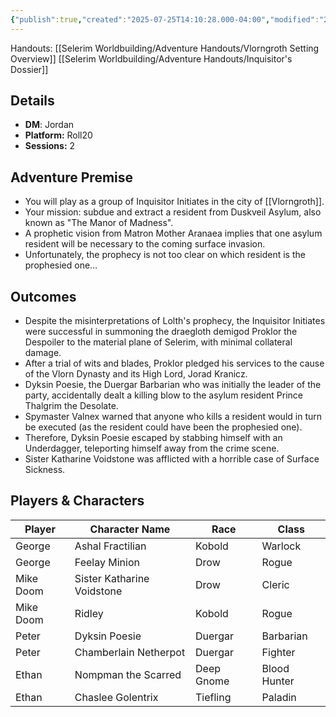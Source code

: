 ```yaml
---
{"publish":true,"created":"2025-07-25T14:10:28.000-04:00","modified":"2025-09-29T09:02:07.002-04:00","published":"2025-09-29T09:02:07.002-04:00","cssclasses":"","DM":"Jordan","Players":["George","Mike Doom","Peter","Ethan"],"Platform":"Roll20","Sessions":2,"Start Date":"2023-07-06","End Date":"2023-07-12"}
---
```


Handouts:
[[Selerim Worldbuilding/Adventure Handouts/Vlorngroth Setting Overview]]
[[Selerim Worldbuilding/Adventure Handouts/Inquisitor's Dossier]]

## Details
- **DM**: Jordan
- **Platform:** Roll20
- **Sessions:** 2

## Adventure Premise
- You will play as a group of Inquisitor Initiates in the city of [[Vlorngroth]].
- Your mission: subdue and extract a resident from Duskveil Asylum, also known as "The Manor of Madness".
- A prophetic vision from Matron Mother Aranaea implies that one asylum resident will be necessary to the coming surface invasion.
- Unfortunately, the prophecy is not too clear on which resident is the prophesied one…

## Outcomes
- Despite the misinterpretations of Lolth's prophecy, the Inquisitor Initiates were successful in summoning the draegloth demigod Proklor the Despoiler to the material plane of Selerim, with minimal collateral damage.
- After a trial of wits and blades, Proklor pledged his services to the cause of the Vlorn Dynasty and its High Lord, Jorad Kranicz.
- Dyksin Poesie, the Duergar Barbarian who was initially the leader of the party, accidentally dealt a killing blow to the asylum resident Prince Thalgrim the Desolate.
- Spymaster Valnex warned that anyone who kills a resident would in turn be executed (as the resident could have been the prophesied one).
- Therefore, Dyksin Poesie escaped by stabbing himself with an Underdagger, teleporting himself away from the crime scene.
- Sister Katharine Voidstone was afflicted with a horrible case of Surface Sickness.

## Players & Characters
| Player              | Character Name         | Race     | Class        |
| ------------------- | ---------------------- | -------- | ------------ |
| George | Ashal Fractilian       | Kobold   | Warlock      |
| George | Feelay Minion          | Drow     | Rogue        |
| Mike Doom | Sister Katharine Voidstone | Drow     | Cleric       |
| Mike Doom | Ridley                 | Kobold   | Rogue        |
| Peter | Dyksin Poesie          | Duergar  | Barbarian    |
| Peter | Chamberlain Netherpot  | Duergar  | Fighter      |
| Ethan | Nompman the Scarred    | Deep Gnome | Blood Hunter |
| Ethan | Chaslee Golentrix      | Tiefling | Paladin      |
